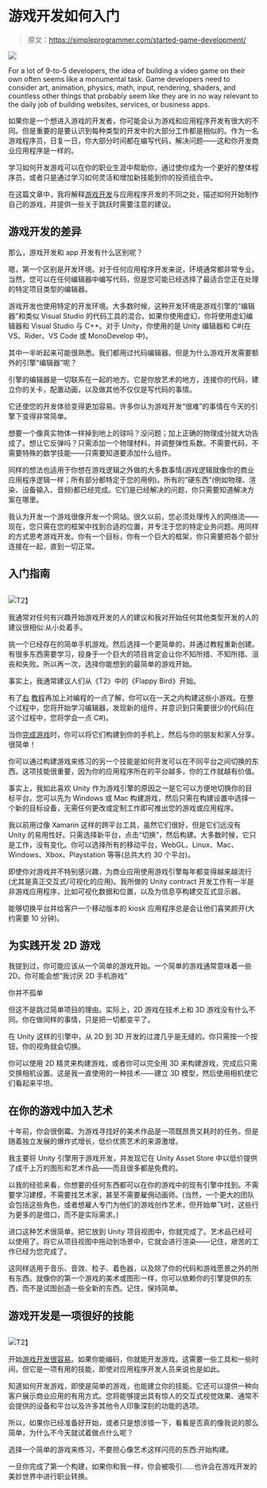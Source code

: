 # 游戏开发如何入门

> 原文：<https://simpleprogrammer.com/started-game-development/>

![](img/dd616dcb37e2b682082e74cb7c13ac8b.png)

For a lot of 9-to-5 developers, the idea of building a video game on their own often seems like a monumental task. Game developers need to consider art, animation, physics, math, input, rendering, shaders, and countless other things that probably seem like they are in no way relevant to the daily job of building websites, services, or business apps.

如果你是一个想进入游戏的开发者，你可能会认为游戏和应用程序开发有很大的不同。但是重要的是要认识到每种类型的开发中的大部分工作都是相似的。作为一名游戏程序员，日复一日，你大部分时间都在编写代码，解决问题——这和你开发商业应用程序是一样的。

学习如何开发游戏可以在你的职业生涯中帮助你，通过使你成为一个更好的整体程序员，或者只是通过学习如何灵活和增加新技能到你的投资组合中。

在这篇文章中，我将解释[游戏开发](https://simpleprogrammer.com/software-vs-game-development-money/)与应用程序开发的不同之处，描述如何开始制作自己的游戏，并提供一些关于跳跃时需要注意的建议。

## 游戏开发的差异

那么，游戏开发和 app 开发有什么区别呢？

嗯，第一个区别是开发环境。对于任何应用程序开发来说，环境通常都非常专业。当然，您可以在任何编辑器中编写代码，但是您可能已经选择了最适合您正在处理的特定项目类型的编辑器。

游戏开发也使用特定的开发环境。大多数时候，这种开发环境是游戏引擎的“编辑器”和类似 Visual Studio 的代码工具的混合。如果你使用虚幻，你将使用虚幻编辑器和 Visual Studio 与 C++。对于 Unity，你使用的是 Unity 编辑器和 C#(在 VS、Rider、VS Code 或 MonoDevelop 中)。

其中一半听起来可能很熟悉。我们都用过代码编辑器。但是为什么游戏开发需要额外的引擎“编辑器”呢？

引擎的编辑器是一切联系在一起的地方。它是你放艺术的地方，连接你的代码，建立你的关卡，配置动画，以及做其他不仅仅是写代码的事情。

它还使您的开发体验变得更加容易。许多你认为游戏开发“很难”的事情在今天的引擎下变得非常简单。

想要一个像真实物体一样掉到地上的球吗？没问题；加上正确的物理成分就大功告成了。想让它反弹吗？只需添加一个物理材料，并调整弹性系数。不需要代码，不需要特殊的数学技能——只需要知道要添加什么组件。

同样的想法也适用于你想在游戏逻辑之外做的大多数事情(游戏逻辑就像你的商业应用程序逻辑一样；所有部分都特定于您的用例)。所有的“硬东西”(例如物理、渲染、设备输入、音频)都已经完成。它们是已经解决的问题，你只需要知道解决方案在哪里。

我认为开发一个游戏很像开发一个网站。很久以前，您必须处理传入的网络流——现在，您只需在您的框架中找到合适的位置，并专注于您的特定业务问题。用同样的方式思考游戏开发。你有一个目标，你有一个巨大的框架，你只需要把各个部分连接在一起，直到一切正常。

## 入门指南

## 

![](img/b89218c6ee028bb8cbf8e2461ca606b8.png)T2】

我通常对任何有兴趣开始游戏开发的人的建议和我对开始任何其他类型开发的人的建议很相似:从小处着手。

挑一个已经存在的简单手机游戏。然后选择一个更简单的，并通过教程重新创建。有很多东西需要学习，投身于一个巨大的项目肯定会让你不知所措、不知所措、沮丧和失败。所以再一次，选择你能想到的最简单的游戏开始。

事实上，我通常建议人们从《T2》中的《Flappy Bird》开始。

有了[右](http://unity3d.college/intro-to-unity3d-building-flappy-bird/) [教程](https://unity3d.com/learn/tutorials/s/interactive-tutorials)再加上对编程的一点了解，你可以在一天之内构建这些小游戏。在整个过程中，您将开始学习编辑器，发现新的组件，并意识到只需要很少的代码(在这个过程中，您将学会一点 C#)。

当你[完成游戏](http://www.amazon.com/exec/obidos/ASIN/178528214X/makithecompsi-20)时，你可以将它们构建到你的手机上，然后与你的朋友和家人分享。很简单！

你可以通过构建游戏来练习的另一个技能是如何开发可以在不同平台之间切换的东西。这项技能很重要，因为你的应用程序所在的平台越多，你的工作就越有价值。

事实上，我如此喜欢 Unity 作为游戏引擎的原因之一是它可以方便地切换你的目标平台。您可以先为 Windows 或 Mac 构建游戏，然后只需在构建设置中选择一个新的目标设备，无需任何更改或定制工作即可推出您的游戏或应用程序。

我以前用过像 Xamarin 这样的跨平台工具，虽然它们很好，但是它们远没有 Unity 的易用性好。只需选择新平台，点击“切换”，然后构建。大多数时候，它只是工作，没有变化。你可以选择所有的移动平台，WebGL、Linux、Mac、Windows、Xbox、Playstation 等等(总共大约 30 个平台)。

即使你对游戏并不特别感兴趣，为商业应用使用游戏引擎每年都变得越来越流行(尤其是真正交互式/可视化的应用)。我所做的 Unity contract 开发工作有一半是非游戏应用程序，比如可视化数据和位置，以及为信息亭构建交互式显示器。

能够切换平台并给客户一个移动版本的 kiosk 应用程序总是会让他们喜笑颜开(大约需要 10 分钟)。

## 为实践开发 2D 游戏

我提到过，你可能应该从一个简单的游戏开始。一个简单的游戏通常意味着一些 2D。你可能会想“我讨厌 2D 手机游戏”

你并不孤单

但这不是跳过简单项目的理由。实际上，2D 游戏在技术上和 3D 游戏没有什么不同。你在做同样的事情，只是把一切都变平了。

在 Unity 这样的引擎中，从 2D 到 3D 开发的过渡几乎是无缝的。你只需按一个按钮，你的视角就会切换。

你可以使用 2D 精灵来构建游戏，或者你可以完全用 3D 来构建游戏，完成后只需交换相机设置。这是我一直使用的一种技术——建立 3D 模型，然后使用相机使它们看起来平坦。

## 在你的游戏中加入艺术

十年前，你会很倒霉。为游戏寻找好的美术作品是一项既昂贵又耗时的任务。但是随着独立发展的爆炸式增长，低价优质艺术的来源激增。

我主要将 Unity 引擎用于游戏开发，并发现它在 Unity Asset Store 中以低价提供了成千上万的图形和艺术作品——而且很多都是免费的。

以我的经验来看，你想要的任何东西都可以在你的游戏中的现有引擎中找到。不需要学习建模，不需要找艺术家，甚至不需要雇佣动画师。(当然，一个更大的团队会包括这些角色，或者想雇人专门为他们的游戏创作艺术，但开始单飞时，这些行为更多的是借口，而不是实际需求。)

进口这种艺术很简单。把它放到 Unity 项目视图中，你就完成了。艺术品已经可以使用了。将它从项目视图中拖动到场景中，它就会进行渲染——记住，艰苦的工作已经为您完成了。

这同样适用于音乐、音效、粒子、着色器，以及除了你的代码和游戏愿景之外的所有东西。就像你的第一个游戏的美术或图形一样，你可以依赖你的引擎提供的东西，而不是试图创造一些全新的东西。记住，保持简单。

## 游戏开发是一项很好的技能

## 

![](img/045e34e363ffc2e959f94757758d4f4e.png)T2】

开始[游戏开发很容易](http://www.amazon.com/exec/obidos/ASIN/178528214X/makithecompsi-20)。如果你能编码，你就能开发游戏。这需要一些工具和一些时间，但它是一项有用的技能，即使对应用程序开发人员来说也是如此。

知道如何开发游戏，即使是简单的游戏，也能建立你的技能。它还可以提供一种向客户展示商业应用的有用方式。您将能够提出具有惊人的交互式视觉效果、通常不会提供的设备和平台以及许多其他令人印象深刻的功能的选项。

所以，如果你已经准备好开始，或者只是想涉猎一下，看看是否真的像我说的那么简单，为什么不今天就试着做点什么呢？

选择一个简单的游戏来练习，不要担心像艺术这样闪亮的东西:开始构建。

一旦你完成了第一个构建，如果你和我一样，你会被吸引……也许会在游戏开发的美妙世界中进行职业转换。